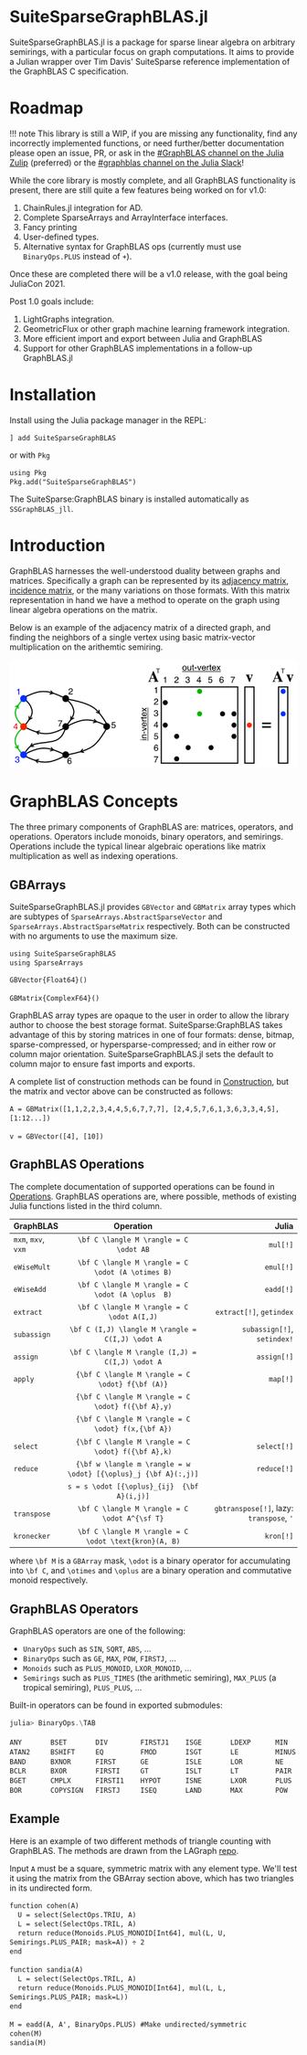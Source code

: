 # SuiteSparseGraphBLAS.jl

SuiteSparseGraphBLAS.jl is a package for sparse linear algebra on arbitrary semirings, with a particular focus on graph computations.
It aims to provide a Julian wrapper over Tim Davis' SuiteSparse reference implementation of the GraphBLAS C specification.

# Roadmap

!!! note
    This library is still a WIP, if you are missing any functionality, find any incorrectly implemented functions, or need further/better documentation please open an issue, PR, or ask in the [#GraphBLAS channel on the Julia Zulip](https://julialang.zulipchat.com/#narrow/stream/289264-GraphBLAS) (preferred) or the [#graphblas channel on the Julia Slack](https://julialang.slack.com/archives/C023B0WGMHR)!

While the core library is mostly complete, and all GraphBLAS functionality is present, there are still quite a few features being worked on for v1.0:

1. ChainRules.jl integration for AD.
2. Complete SparseArrays and ArrayInterface interfaces.
3. Fancy printing
4. User-defined types.
5. Alternative syntax for GraphBLAS ops (currently must use `BinaryOps.PLUS` instead of `+`).

Once these are completed there will be a v1.0 release, with the goal being JuliaCon 2021.

Post 1.0 goals include:

1. LightGraphs integration.
2. GeometricFlux or other graph machine learning framework integration.
3. More efficient import and export between Julia and GraphBLAS
4. Support for other GraphBLAS implementations in a follow-up GraphBLAS.jl

# Installation

Install using the Julia package manager in the REPL:

```
] add SuiteSparseGraphBLAS
```

or with `Pkg`

```
using Pkg
Pkg.add("SuiteSparseGraphBLAS")
```

The SuiteSparse:GraphBLAS binary is installed automatically as `SSGraphBLAS_jll`.

# Introduction

GraphBLAS harnesses the well-understood duality between graphs and matrices.
Specifically a graph can be represented by its [adjacency matrix](https://en.wikipedia.org/wiki/Adjacency_matrix), [incidence matrix](https://en.wikipedia.org/wiki/Incidence_matrix), or the many variations on those formats. 
With this matrix representation in hand we have a method to operate on the graph using linear algebra operations on the matrix.

Below is an example of the adjacency matrix of a directed graph, and finding the neighbors of a single vertex using basic matrix-vector multiplication on the arithemtic semiring.

![BFS and Adjacency Matrix](./assets/AdjacencyBFS.png)

# GraphBLAS Concepts

The three primary components of GraphBLAS are: matrices, operators, and operations. Operators include monoids, binary operators, and semirings. Operations include the typical linear algebraic operations like matrix multiplication as well as indexing operations.

## GBArrays

SuiteSparseGraphBLAS.jl provides `GBVector` and `GBMatrix` array types which are subtypes of `SparseArrays.AbstractSparseVector` and `SparseArrays.AbstractSparseMatrix` respectively. Both can be constructed with no arguments to use the maximum size.

```@setup intro
using SuiteSparseGraphBLAS
using SparseArrays
```

```@repl intro
GBVector{Float64}()

GBMatrix{ComplexF64}()
```

GraphBLAS array types are opaque to the user in order to allow the library author to choose the best storage format.
SuiteSparse:GraphBLAS takes advantage of this by storing matrices in one of four formats: dense, bitmap, sparse-compressed, or hypersparse-compressed; and in either row or column major orientation.
SuiteSparseGraphBLAS.jl sets the default to column major to ensure fast imports and exports.

A complete list of construction methods can be found in [Construction](@ref), but the matrix and vector above can be constructed as follows:

```@repl intro
A = GBMatrix([1,1,2,2,3,4,4,5,6,7,7,7], [2,4,5,7,6,1,3,6,3,3,4,5], [1:12...])

v = GBVector([4], [10])
```
## GraphBLAS Operations

The complete documentation of supported operations can be found in [Operations](@ref).
GraphBLAS operations are, where possible, methods of existing Julia functions  listed in the third column.

| GraphBLAS           | Operation                                                        | Julia                                   |
|:--------------------|:----------------------------------------:                        |----------:                              |
|`mxm`, `mxv`, `vxm`  |``\bf C \langle M \rangle = C \odot AB``                          |`mul[!]`                                 |
|`eWiseMult`          |``\bf C \langle M \rangle = C \odot (A \otimes B)``               |`emul[!]`                                |
|`eWiseAdd`           |``\bf C \langle M \rangle = C \odot (A \oplus  B)``               |`eadd[!]`                                |
|`extract`            |``\bf C \langle M \rangle = C \odot A(I,J)``                      |`extract[!]`, `getindex`                 |
|`subassign`          |``\bf C (I,J) \langle M \rangle = C(I,J) \odot A``                |`subassign[!]`, `setindex!`              |
|`assign`             |``\bf C \langle M \rangle (I,J) = C(I,J) \odot A``                |`assign[!]`                              |
|`apply`              |``{\bf C \langle M \rangle = C \odot} f{\bf (A)}``                |`map[!]`                                 |
|                     |``{\bf C \langle M \rangle = C \odot} f({\bf A},y)``              |                                         |
|                     |``{\bf C \langle M \rangle = C \odot} f(x,{\bf A})``              |                                         |
|`select`             |``{\bf C \langle M \rangle = C \odot} f({\bf A},k)``              |`select[!]`                              |
|`reduce`             |``{\bf w \langle m \rangle = w \odot} [{\oplus}_j {\bf A}(:,j)]`` |`reduce[!]`                              |
|                     |``s = s \odot [{\oplus}_{ij}  {\bf A}(i,j)]``                     |                                         |
|`transpose`          |``\bf C \langle M \rangle = C \odot A^{\sf T}``                   |`gbtranspose[!]`, lazy: `transpose`, `'` |
|`kronecker`          |``\bf C \langle M \rangle = C \odot \text{kron}(A, B)``           |`kron[!]`                                |

where ``\bf M`` is a `GBArray` mask, ``\odot`` is a binary operator for accumulating into ``\bf C``, and ``\otimes`` and ``\oplus`` are a binary operation and commutative monoid respectively. 

## GraphBLAS Operators

GraphBLAS operators are one of the following:

- `UnaryOps` such as `SIN`, `SQRT`, `ABS`, ...
- `BinaryOps` such as `GE`, `MAX`, `POW`, `FIRSTJ`, ...
- `Monoids` such as `PLUS_MONOID`, `LXOR_MONOID`, ...
- `Semirings` such as `PLUS_TIMES` (the arithmetic semiring), `MAX_PLUS` (a tropical semiring), `PLUS_PLUS`, ...

Built-in operators can be found in exported submodules:

```julia
julia> BinaryOps.\TAB

ANY       BSET       DIV        FIRSTJ1    ISGE       LDEXP      MIN        RDIV       SECONDJ
ATAN2     BSHIFT     EQ         FMOD       ISGT       LE         MINUS      REMAINDER  SECONDJ1
BAND      BXNOR      FIRST      GE         ISLE       LOR        NE         RMINUS     TIMES
BCLR      BXOR       FIRSTI     GT         ISLT       LT         PAIR       SECOND
BGET      CMPLX      FIRSTI1    HYPOT      ISNE       LXOR       PLUS       SECONDI
BOR       COPYSIGN   FIRSTJ     ISEQ       LAND       MAX        POW        SECONDI1
```

## Example

Here is an example of two different methods of triangle counting with GraphBLAS.
The methods are drawn from the LAGraph [repo](https://github.com/GraphBLAS/LAGraph).

Input `A` must be a square, symmetric matrix with any element type.
We'll test it using the matrix from the GBArray section above, which has two triangles in its undirected form.

```@repl intro
function cohen(A)
  U = select(SelectOps.TRIU, A)
  L = select(SelectOps.TRIL, A)
  return reduce(Monoids.PLUS_MONOID[Int64], mul(L, U, Semirings.PLUS_PAIR; mask=A)) ÷ 2
end

function sandia(A)
  L = select(SelectOps.TRIL, A)
  return reduce(Monoids.PLUS_MONOID[Int64], mul(L, L, Semirings.PLUS_PAIR; mask=L))
end

M = eadd(A, A', BinaryOps.PLUS) #Make undirected/symmetric
cohen(M)
sandia(M)
```

